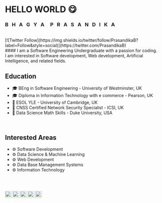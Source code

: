 #                                                 HELLO WORLD 😋

### B  &nbsp; H &nbsp;  A &nbsp;  G &nbsp;  Y &nbsp;  A &nbsp; &nbsp;  P &nbsp;  R &nbsp;  A &nbsp;  S &nbsp;  A &nbsp;  N &nbsp;  D &nbsp;  I &nbsp;  K &nbsp;  A
<br>
[![Twitter Follow](https://img.shields.io/twitter/follow/PrasandikaB?label=Follow&style=social)](https://twitter.com/PrasandikaB)
<br>
#### I am a Software Engineering Undergraduate with a passion for coding. I am interested in Software development, Web development, Artificial Intelligence, and related fields.

## Education

-  🎓 BEng in Software Engineering - University of Westminster, UK
-  🎓 Diploma in Information Technology with e commerce - Pearson, UK
-  🏫 ESOL YLE - University of Cambridge, UK
-  📜 CNSS Certified Network Security Specialist - ICSI, UK
-  📜 Data Science Math Skills - Duke University, USA
<br>

## Interested Areas

-  ⚙️ Software Development
-  ⚙️ Data Science & Machine Learning
-  ⚙️ Web Development
-  ⚙️ Data Base Management Systems
-  ⚙️ Information Technology

<br>

<br>

[<img align="left" alt="hi | LinkedIn" width="22px" src="https://cdn.jsdelivr.net/npm/simple-icons@v3/icons/linkedin.svg" />][linkedin]
[<img align="left" alt="hi | Twitter" width="22px" src="https://cdn.jsdelivr.net/npm/simple-icons@v3/icons/twitter.svg" />][twitter]
[<img align="left" alt="hi | Hackerrank" width="22px" src="https://cdn.jsdelivr.net/npm/simple-icons@3.13.0/icons/hackerrank.svg" />][Hackerrank]
[<img align="left" alt="hi | Instagram" width="22px" src="https://cdn.jsdelivr.net/npm/simple-icons@v3/icons/instagram.svg" />][instagram]
[<img align="left" alt="hi | Facebook" width="22px" src="https://cdn.jsdelivr.net/npm/simple-icons@3.13.0/icons/facebook.svg" />][Facebook]

<br>


[linkedin]: https://www.linkedin.com/in/bhagya-prasandika/
[twitter]: https://twitter.com/PrasandikaB
[Hackerrank]: https://www.hackerrank.com/prasandikabhagya
[instagram]: https://www.instagram.com/__prasandika.b__/
[Facebook]: https://www.facebook.com/bhagya.prasandika.5/

